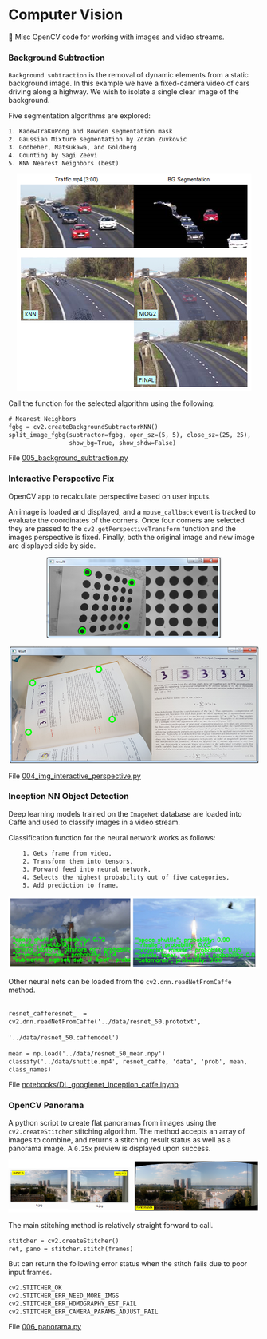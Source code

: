 # Computer Vision
:mount_fuji:  Misc OpenCV code for working with images and video streams.

### Background Subtraction

`Background subtraction` is the removal of dynamic elements from a static
background image. In this example we have a fixed-camera video of cars
driving along a highway. We wish to isolate a single clear image of the
background.

Five segmentation algorithms are explored:

    1. KadewTraKuPong and Bowden segmentation mask
    2. Gaussian Mixture segmentation by Zoran Zuvkovic
    3. Godbeher, Matsukawa, and Goldberg
    4. Counting by Sagi Zeevi
    5. KNN Nearest Neighbors (best)

<p align="center">
  <img src="figures/Background_subtraction_2.PNG">
</p>

Call the function for the selected algorithm using the following:

```
# Nearest Neighbors
fgbg = cv2.createBackgroundSubtractorKNN()
split_image_fgbg(subtractor=fgbg, open_sz=(5, 5), close_sz=(25, 25),
                 show_bg=True, show_shdw=False)
```

File [005_background_subtraction.py](005_background_subtraction.py)

</p>

### Interactive Perspective Fix

OpenCV app to recalculate perspective based on user inputs.

An image is loaded and displayed, and a `mouse_callback` event is
tracked to evaluate the coordinates of the corners. Once four corners
are selected they are passed to the `cv2.getPerspectiveTransform`
function and the images perspective is fixed. Finally, both the
original image and new image are displayed side by side.

<p align="center">
  <img width="350" height="163" src="figures/004_img_interactive_perspective_fix.PNG">
</p>
<p align="center">
  <img src="figures/Camera_to_scanned_perspective.png">
</p>

File [004_img_interactive_perspective.py](004_img_interactive_perspective.py)

</p>

### Inception NN Object Detection

Deep learning models trained on the `ImageNet` database
are loaded into Caffe and used to classify images in a video stream.

Classification function for the neural network works as follows:

        1. Gets frame from video,
        2. Transform them into tensors,
        3. Forward feed into neural network,
        4. Selects the highest probability out of five categories,
        5. Add prediction to frame.

<p align="center">
  <img src="figures/Realtime_object_detection_RESNET.PNG">
</p>
<p></p>

Other neural nets can be loaded from the `cv2.dnn.readNetFromCaffe` method.

```

resnet_cafferesnet_  = cv2.dnn.readNetFromCaffe('../data/resnet_50.prototxt',
                                           '../data/resnet_50.caffemodel')

mean = np.load('../data/resnet_50_mean.npy')
classify('../data/shuttle.mp4', resnet_caffe, 'data', 'prob', mean, class_names)
```


File [notebooks/DL_googlenet_inception_caffe.ipynb](notebooks/DL_googlenet_inception_caffe.ipynb)

</p>

### OpenCV Panorama

A python script to create flat panoramas from images using the
`cv2.createStitcher` stitching algorithm. The method accepts an array
of images to combine, and returns a stitching result status as well
as a panorama image. A `0.25x` preview is displayed upon success.

<p align="center">
  <img src="figures/panorama_preview_2.PNG">
</p>

The main stitching method is relatively straight forward to call.

```
stitcher = cv2.createStitcher()
ret, pano = stitcher.stitch(frames)
```

But can return the following error status when the stitch fails due to
poor input frames.

    cv2.STITCHER_OK
    cv2.STITCHER_ERR_NEED_MORE_IMGS
    cv2.STITCHER_ERR_HOMOGRAPHY_EST_FAIL
    cv2.STITCHER_ERR_CAMERA_PARAMS_ADJUST_FAIL

File [006_panorama.py](006_panorama.py)

</p>
